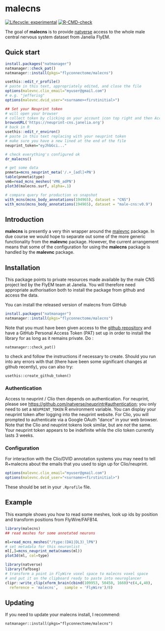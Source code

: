 # malecns

<!-- badges: start -->
[![Lifecycle: experimental](https://img.shields.io/badge/lifecycle-experimental-orange.svg)](https://lifecycle.r-lib.org/articles/stages.html#experimental)
[![R-CMD-check](https://github.com/flyconnectome/malecns/workflows/R-CMD-check/badge.svg)](https://github.com/flyconnectome/malecns/actions)
<!-- badges: end -->

The goal of **malecns** is to provide [natverse](https://natverse.org) 
access to the whole male central nervous system dataset from Janelia FlyEM.

## Quick start

```r
install.packages("natmanager")
natmanager::check_pat()
natmanager::install(pkgs="flyconnectome/malecns")

usethis::edit_r_profile()
# paste in this text, appropriately edited, and close the file
options(malevnc.clio_email="myuser@gmail.com")
# e.g. "jefferisg"
options(malevnc.dvid_user="<surname><firstinitial>")

## Set your Neuprint token
# will open your browser
# collect token by clicking on your account icon top right and then Account
browseURL('https://neuprint-cns.janelia.org')
# back in R
usethis::edit_r_environ()
# paste in this text replacing with your neuprint token
# make sure you have a new lined at the end of the file
neuprint_token="eyJhbGci..."

# check everything's configured ok
dr_malecns()

# get some data
pnmeta=mcns_neuprint_meta('/.+_[adl]+PN')
table(pnmeta$type)
vm6=read_mcns_meshes('VM6_adPN')
plot3d(malecns.surf, alpha=.1)

# compare query for production vs snapshot
with_mcns(mcns_body_annotations(194965), dataset = "CNS")
with_mcns(mcns_body_annotations(194965), dataset = "male-cns:v0.9")

```
## Introduction

**malecns** is presently a very thin wrapper around the 
[malevnc](https://github.com/flyconnectome/malevnc) package. 
In due course we would hope to separate out some of the more generic
functionality from the **malevnc** package. However, the current arrangement means that some of the configuration for using the **malecns** package is handled by the **malevnc** package.

## Installation

This package points to private resources
made available by the male CNS project led by the FlyEM team at Janelia.
You will therefore need appropriate authorisation both to install the package
from github and access the data.

You can install the released version of malecns from GitHub

``` r
install.packages("natmanager")
natmanager::install(pkgs="flyconnectome/malecns")

```

Note that you must have been given access to the [github repository](https://github.com/flyconnectome/malecns/) and have a GitHub Personal Access Token (PAT) set up in order
to install the library for as long as it remains private. Do :

```
natmanager::check_pat()
```

to check and follow the instructions if necessary to create. Should you run into any errors with that (there have been some significant changes at 
github recently), you can also try:

```
usethis::create_github_token()
```

### Authentication

Access to neuprint / Clio then depends on authentication. For neuprint, please
see https://github.com/natverse/neuprintr#authentication; you only need to set
a `NEUPRINT_TOKEN` R environment variable. You can display your neuprint token after logging into the neuprint website. For Clio, you will prompted to 
authenticate via a Google OAuth "dance" in your web browser. 
Note that the Clio and neuprint tokens look similar, but are *not* the same.
Your neuprint token appears to be indefinite while the clio token
currently lasts 3 weeks.

### Configuration

For interaction with the Clio/DVID annotation systems you may need to tell R+malecns about the emails that you used to sign up for Clio/neuprint.

```r
options(malevnc.clio_email="myuser@gmail.com")
options(malevnc.dvid_user="<surname><firstinitial>")
```
These should be set in your `.Rprofile` file.

## Example

This example shows you how to read some meshes, look up ids by position
and transform positions from FlyWire/FAFB14.

``` r
library(malecns)
## read meshes for some annotated neurons

ml=read_mcns_meshes("/type:(DA1|DL3)_lPN")
# set metadata for this neuronlist
ml[,]=mcns_neuprint_meta(names(ml))
plot3d(ml, col=type)

library(natverse)
library(fafbseg)
# transform a point in FlyWire voxel space to malecns voxel space
# and put it on the clipboard ready to paste into neuroglancer
clipr::write_clip(xform_brain(cbind(109953, 50450, 1660)*c(4,4,40), 
  reference = 'malecns',   sample = 'FlyWire')/8)
```

## Updating

If you need to update your malecns install, I recommend:

```
natmanager::install(pkgs="flyconnectome/malecns")
```
